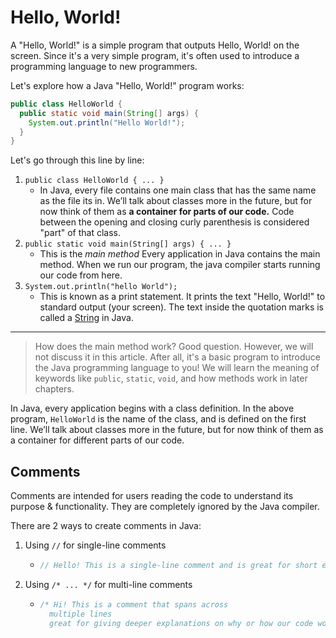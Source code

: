 # Hello, World!

A "Hello, World!" is a simple program that outputs Hello, World! on the screen. Since it's a very simple program, it's often used to introduce a programming language to new programmers.

Let's explore how a Java "Hello, World!" program works:

```java
public class HelloWorld { 
  public static void main(String[] args) { 
    System.out.println("Hello World!"); 
  }
}
```
Let's go through this line by line:

1. `public class HelloWorld { ... }`
    * In Java, every file contains one main class that has the same name as the file its in. We’ll talk about classes more in the future, but for now think of them as **a container for parts of our code.** Code between the opening and closing curly parenthesis is considered "part" of that class.
2. `public static void main(String[] args) { ... }`
    * This is the *main method* Every application in Java contains the main method. When we run our program, the java compiler starts running our code from here.
3. `System.out.println("hello World");`
    * This is known as a print statement. It prints the text "Hello, World!" to standard output (your screen). The text inside the quotation marks is called a [String](./Variables.md#) in Java.
--- 
>How does the main method work? Good question. However, we will not discuss it in this article. After all, it's a basic program to introduce the Java programming language to you! We will learn the meaning of keywords like `public`, `static`, `void`, and how methods work in later chapters.

In Java, every application begins with a class definition. In the above program, `HelloWorld` is the name of the class, and is defined on the first line. We’ll talk about classes more in the future, but for now think of them as a container for different parts of our code.


## Comments

Comments are intended for users reading the code to understand its purpose & functionality. They are completely ignored by the Java compiler.


There are 2 ways to create comments in Java:
1. Using `//` for single-line comments
    * ```java
      // Hello! This is a single-line comment and is great for short explanantions of code.
      ```
2. Using `/* ... */` for multi-line comments
    * ```java
      /* Hi! This is a comment that spans across
        multiple lines
        great for giving deeper explanations on why or how our code works.
      ```



